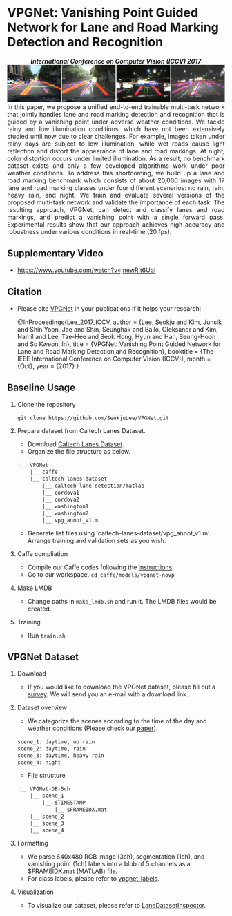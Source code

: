 # VPGNet: Vanishing Point Guided Network for Lane and Road Marking Detection and Recognition

<center><strong><em>International Conference on Computer Vision (ICCV) 2017</em></strong></center>

<center><img src="./teaser.png" width="600"></center>

<div style="text-align: justify">
In this paper, we propose a unified end-to-end trainable multi-task network that jointly handles lane and road marking detection and recognition that is guided by a vanishing point under adverse weather conditions. We tackle rainy and low illumination conditions, which have not been extensively studied until now due to clear challenges. For example, images taken under rainy days are subject to low illumination, while wet roads cause light reflection and distort the appearance of lane and road markings. At night, color distortion occurs under limited illumination. As a result, no benchmark dataset exists and only a few developed algorithms work under poor weather conditions. To address this shortcoming, we build up a lane and road marking benchmark which consists of about 20,000 images with 17 lane and road marking classes under four different scenarios: no rain, rain, heavy rain, and night. We train and evaluate several versions of the proposed multi-task network and validate the importance of each task. The resulting approach, VPGNet, can detect and classify lanes and road markings, and predict a vanishing point with a single forward pass. Experimental results show that our approach achieves high accuracy and robustness under various conditions in real-time (20 fps).
</div>

## Supplementary Video
+ https://www.youtube.com/watch?v=jnewRlt6UbI


## Citation
+ Please cite [VPGNet](http://openaccess.thecvf.com/content_iccv_2017/html/Lee_VPGNet_Vanishing_Point_ICCV_2017_paper.html) in your publications if it helps your research:
    
    @InProceedings{Lee_2017_ICCV,
      author = {Lee, Seokju and Kim, Junsik and Shin Yoon, Jae and Shin, Seunghak and Bailo, Oleksandr and Kim, Namil and Lee, Tae-Hee and Seok Hong, Hyun and Han, Seung-Hoon and So Kweon, In},
      title = {VPGNet: Vanishing Point Guided Network for Lane and Road Marking Detection and Recognition},
      booktitle = {The IEEE International Conference on Computer Vision (ICCV)},
      month = {Oct},
      year = {2017}
    }


## Baseline Usage
1. Clone the repository

    ```
    git clone https://github.com/SeokjuLee/VPGNet.git
    ```

2. Prepare dataset from Caltech Lanes Dataset.<br/>
    - Download [Caltech Lanes Dataset](http://www.mohamedaly.info/datasets/caltech-lanes).
    - Organize the file structure as below.
    ```
    |__ VPGNet
        |__ caffe
        |__ caltech-lanes-dataset
            |__ caltech-lane-detection/matlab
            |__ cordova1
            |__ cordova2
            |__ washington1
            |__ washington2
            |__ vpg_annot_v1.m
    ```
    - Generate list files using 'caltech-lanes-dataset/vpg_annot_v1.m'. Arrange training and validation sets as you wish. 

3. Caffe compliation
    - Compile our Caffe codes following the [instructions](https://caffe.berkeleyvision.org/installation.html).
    - Go to our workspace.
    ```cd caffe/models/vpgnet-novp```

4. Make LMDB
    - Change paths in ```make_lmdb.sh``` and run it. The LMDB files would be created.
    
5. Training
    - Run ```train.sh```


## VPGNet Dataset
1. Download
	- If you would like to download the VPGNet dataset, please fill out a [survey](https://forms.gle/LNCPUgEu4B7XGjLZA). We will send you an e-mail with a download link.

2. Dataset overview
    - We categorize the scenes according to the time of the day and weather conditions (Please check our [paper](http://openaccess.thecvf.com/content_iccv_2017/html/Lee_VPGNet_Vanishing_Point_ICCV_2017_paper.html)).
    ```
	scene_1: daytime, no rain
	scene_2: daytime, rain
	scene_3: daytime, heavy rain
	scene_4: night
	```
    - File structure
    ```
    |__ VPGNet-DB-5ch
        |__ scene_1
            |__ $TIMESTAMP
            	|__ $FRAMEIDX.mat
        |__ scene_2
        |__ scene_3
        |__ scene_4
    ```

3. Formatting
    - We parse 640x480 RGB image (3ch), segmentation (1ch), and vanishing point (1ch) labels into a blob of 5 channels as a $FRAMEIDX.mat (MATLAB) file.
    - For class labels, please refer to [vpgnet-labels](https://github.com/SeokjuLee/VPGNet/blob/master/vpgnet-labels.txt).

4. Visualization
	- To visualize our dataset, please refer to [LaneDatasetInspector](https://github.com/eeyrw/LaneDatasetInspector).
